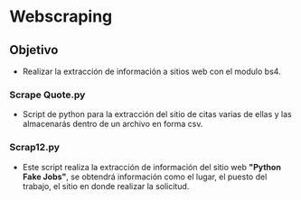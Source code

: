 
# Webscraping
## Objetivo
- Realizar la extracción de información a sitios web con el modulo bs4.
### Scrape Quote.py
- Script de python para la extracción del sitio de citas varias de ellas y las almacenarás dentro de un archivo en forma csv.
### Scrap12.py
- Este script realiza la extracción de información del sitio web **"Python Fake Jobs"**, se obtendrá información como el lugar, el puesto del trabajo, el sitio en donde realizar la solicitud. 
